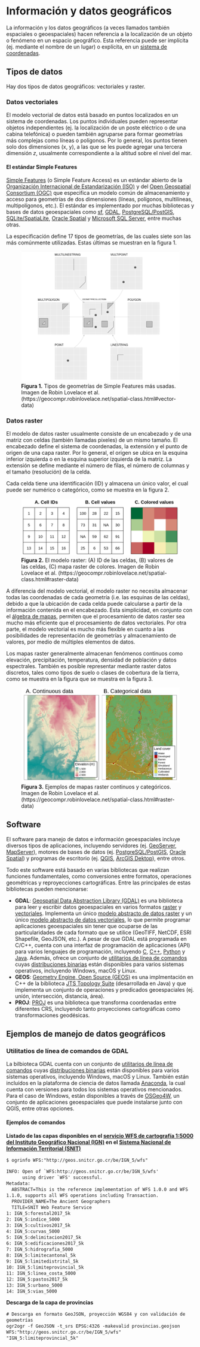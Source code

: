 # Información y datos geográficos

La información y los datos geográficos (a veces llamados también espaciales o geoespaciales) hacen referencia a la localización de un objeto o fenómeno en un espacio geográfico. Esta referencia puede ser implícita (ej. mediante el nombre de un lugar) o explícita, en un [sistema de coordenadas](https://en.wikipedia.org/wiki/Geographic_coordinate_system).

## Tipos de datos

Hay dos tipos de datos geográficos: vectoriales y raster.

### Datos vectoriales
El modelo vectorial de datos está basado en puntos localizados en un sistema de coordenadas. Los puntos individuales pueden representar objetos independientes (ej. la localización de un poste eléctrico o de una cabina telefónica) o pueden también agruparse para formar geometrías más complejas como líneas o polígonos. Por lo general, los puntos tienen solo dos dimensiones (x, y), a las que se les puede agregar una tercera dimensión _z_, usualmente correspondiente a la altitud sobre el nivel del mar.

#### El estándar Simple Features
[Simple Features](https://www.ogc.org/standards/sfa) (o Simple Feature Access) es un estándar abierto de la [Organización Internacional de Estandarización (ISO)](https://iso.org/) y del [Open Geospatial Consortium (OGC)](https://www.ogc.org/) que especifica un modelo común de almacenamiento y acceso para geometrías de dos dimensiones (líneas, polígonos, multilíneas, multipolígonos, etc.). El estándar es implementado por muchas bibliotecas y bases de datos geoespaciales como [sf](https://cran.r-project.org/web/packages/sf/index.html), [GDAL](https://gdal.org/), [PostgreSQL/PostGIS](https://en.wikipedia.org/wiki/PostGIS), [SQLite/SpatiaLite](https://www.gaia-gis.it/fossil/libspatialite/), [Oracle Spatial](https://www.oracle.com/database/technologies/spatialandgraph.html) y [Microsoft SQL Server](https://www.microsoft.com/en-us/sql-server/), entre muchas otras.

La especificación define 17 tipos de geometrías, de las cuales siete son las más comúnmente utilizadas. Estas últimas se muestran en la figura 1.

<figure>
  <img src="img/sf_types.png" alt="Tipos de geometrías de Simple Features más usadas">
  <figcaption><strong>Figura 1.</strong> Tipos de geometrías de Simple Features más usadas. Imagen de Robin Lovelace et al. (https://geocompr.robinlovelace.net/spatial-class.html#vector-data)</figcaption>
</figure>

### Datos raster
El modelo de datos raster usualmente consiste de un encabezado y de una matriz con celdas (también llamadas pixeles) de un mismo tamaño. El encabezado define el sistema de coordenadas, la extensión y el punto de origen de una capa raster. Por lo general, el origen se ubica en la esquina inferior izquierda o en la esquina superior izquierda de la matriz. La extensión se define mediante el número de filas, el número de columnas y el tamaño (resolución) de la celda.

Cada celda tiene una identificación (ID) y almacena un único valor, el cual puede ser numérico o categórico, como se muestra en la figura 2. 

<figure>
  <img src="img/modelo_raster.png" alt="El modelo raster: (A) ID de las celdas, (B) valores de las celdas, (C) mapa raster de colores">
  <figcaption><strong>Figura 2.</strong> El modelo raster: (A) ID de las celdas, (B) valores de las celdas, (C) mapa raster de colores. Imagen de Robin Lovelace et al. (https://geocompr.robinlovelace.net/spatial-class.html#raster-data)</figcaption>
</figure>
<p>

A diferencia del modelo vectorial, el modelo raster no necesita almacenar todas las coordenadas de cada geometría (i.e. las esquinas de las celdas), debido a que la ubicación de cada celda puede calcularse a partir de la información contenida en el encabezado. Esta simplicidad, en conjunto con el [álgebra de mapas](https://en.wikipedia.org/wiki/Map_algebra), permiten que el procesamiento de datos raster sea mucho más eficiente que el procesamiento de datos vectoriales. Por otra parte, el modelo vectorial es mucho más flexible en cuanto a las posibilidades de representación de geometrías y almacenamiento de valores, por medio de múltiples elementos de datos.

Los mapas raster generalmente almacenan fenómenos continuos como elevación, precipitación, temperatura, densidad de población y datos espectrales. También es posible representar mediante raster datos discretos, tales como tipos de suelo o clases de cobertura de la tierra, como se muestra en la figura que se muestra en la figura 3.

<figure>
  <img src="img/raster_continuo_categorico.png" alt="Ejemplos de mapas raster continuos y categóricos">
  <figcaption><strong>Figura 3.</strong> Ejemplos de mapas raster continuos y categóricos. Imagen de Robin Lovelace et al. (https://geocompr.robinlovelace.net/spatial-class.html#raster-data)</figcaption>
</figure>

## Software
El software para manejo de datos e información geoespaciales incluye diversos tipos de aplicaciones, incluyendo servidores (ej. [GeoServer](http://geoserver.org/), [MapServer](https://mapserver.org/)), motores de bases de datos (ej. [PostgreSQL/PostGIS](https://postgis.net/), [Oracle Spatial](https://www.oracle.com/database/technologies/spatialandgraph/spatial-features.html)) y programas de escritorio (ej. [QGIS](https://www.qgis.org/), [ArcGIS Dektop](https://desktop.arcgis.com/)), entre otros.

Todo este software está basado en varias bibliotecas que realizan funciones fundamentales, como conversiones entre formatos, operaciones geométricas y reproyecciones cartográficas. Entre las principales de estas bibliotecas pueden mencionarse:

* **GDAL**: [Geospatial Data Abstraction Library (GDAL)](https://gdal.org/) es una biblioteca para leer y escribir datos geoespaciales en varios formatos [raster](https://gdal.org/drivers/raster/) y [vectoriales](https://gdal.org/drivers/vector/). Implementa un único [modelo abstracto de datos raster](https://gdal.org/user/raster_data_model.html) y un único [modelo abstracto de datos vectoriales](https://gdal.org/user/vector_data_model.html), lo que permite programar aplicaciones geoespaciales sin tener que ocuparse de las particularidades de cada formato que se utilice (GeoTIFF, NetCDF, ESRI Shapefile, GeoJSON, etc.). A pesar de que GDAL está programada en C/C++, cuenta con una interfaz de programación de aplicaciones (API) para varios lenguajes de programación, incluyendo [C](https://gdal.org/api/index.html#c-api), [C++](https://gdal.org/api/index.html#id3), [Python](https://gdal.org/python/index.html) y [Java](https://gdal.org/java/overview-summary.html). Además, ofrece un conjunto de [utilitarios de línea de comandos](https://gdal.org/programs/) cuyas [distribuciones binarias](https://gdal.org/download.html#binaries) están disponibles para varios sistemas operativos, incluyendo Windows, macOS y Linux.
* **GEOS**: [Geometry Engine, Open Source (GEOS)](https://trac.osgeo.org/geos) es una implmentación en C++ de la biblioteca [JTS Topology Suite](http://www.tsusiatsoftware.net/jts/main.html) (desarrollada en Java) y que implementa un conjunto de operaciones y predicados geoespaciales (ej. unión, intersección, distancia, área).
* **PROJ**: [PROJ](https://proj.org/) es una biblioteca que transforma coordenadas entre diferentes CRS, incluyendo tanto proyecciones cartográficas como transformaciones geodésicas.

## Ejemplos de manejo de datos geográficos
### Utilitatios de línea de comandos de GDAL
La bilbioteca GDAL cuenta con un conjunto de [utilitarios de línea de comandos](https://gdal.org/programs/) cuyas [distribuciones binarias](https://gdal.org/download.html#binaries) están disponibles para varios sistemas operativos, incluyendo Windows, macOS y Linux. También están incluídos en la plataforma de ciencia de datos llamada [Anaconda](https://www.anaconda.com/), la cual cuenta con versiones para todos los sistemas operativos mencionados. Para el caso de Windows, están disponibles a través de [OSGeo4W](https://www.osgeo.org/projects/osgeo4w/), un conjunto de aplicaciones geoespaciales que puede instalarse junto con QGIS, entre otras opciones.

#### Ejemplos de comandos
**Listado de las capas disponibles en el [servicio WFS de cartografía 1:5000 del Instituto Geográfico Nacional (IGN)](https://www.snitcr.go.cr/ico_servicios_ogc_info?k=bm9kbzo6MjY=&nombre=IGN%20Cartograf%C3%ADa%201:5mil) en el [Sistema Nacional de Información Territorial (SNIT)](https://www.snitcr.go.cr/)**
```shell
$ ogrinfo WFS:"http://geos.snitcr.go.cr/be/IGN_5/wfs"
```
```
INFO: Open of `WFS:http://geos.snitcr.go.cr/be/IGN_5/wfs'
      using driver `WFS' successful.
Metadata:
  ABSTRACT=This is the reference implementation of WFS 1.0.0 and WFS 1.1.0, supports all WFS operations including Transaction.
  PROVIDER_NAME=The Ancient Geographers
  TITLE=SNIT Web Feature Service
1: IGN_5:forestal2017_5k
2: IGN_5:indice_5000
3: IGN_5:cultivos2017_5k
4: IGN_5:curvas_5000
5: IGN_5:delimitacion2017_5k
6: IGN_5:edificaciones2017_5k
7: IGN_5:hidrografia_5000
8: IGN_5:limitecantonal_5k
9: IGN_5:limitedistrital_5k
10: IGN_5:limiteprovincial_5k
11: IGN_5:linea_costa_5000
12: IGN_5:pastos2017_5k
13: IGN_5:urbano_5000
14: IGN_5:vias_5000
```

**Descarga de la capa de provincias**
```shell
# Descarga en formato GeoJSON, proyección WGS84 y con validación de geometrías
ogr2ogr -f GeoJSON -t_srs EPSG:4326 -makevalid provincias.geojson WFS:"http://geos.snitcr.go.cr/be/IGN_5/wfs" "IGN_5:limiteprovincial_5k"
```

